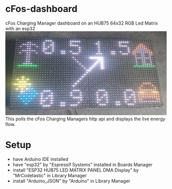 # cFos-dashboard
cFos Charging Manager dashboard on an HUB75 64x32 RGB Led Matrix with an esp32
![Image shows solar power and grid powering house](images/live.jpg "Live energy flow")
This polls the cFos Charging Managers http api and displays the live energy flow.

# Setup
- have Arduino IDE installed
- have "esp32" by "Espressif Systems" installed in Boards Manager
- install "ESP32 HUB75 LED MATRIX PANEL DMA Display" by "MrCodetastic" in Library Manager
- install "Arduino_JSON" by "Arduino" in Library Manager
